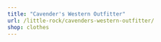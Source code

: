 ```yaml
---
title: "Cavender's Western Outfitter"
url: /little-rock/cavenders-western-outfitter/
shop: clothes
---
```

